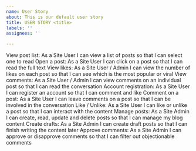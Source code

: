 ```yaml
---
name: User Story
about: This is our default user story
title: USER STORY <title>
labels: ''
assignees: ''

---
```


View post list: As a Site User I can view a list of posts so that I can select one to read
Open a post: As a Site User I can click on a post so that I can read the full text
View likes: As a Site User / Admin I can view the number of likes on each post so that I can see which is the most popular or viral
View comments: As a Site User / Admin I can view comments on an individual post so that I can read the conversation
Account registration: As a Site User I can register an account so that I can comment and like
Comment on a post: As a Site User I can leave comments on a post so that I can be involved in the conversation
Like / Unlike: As a Site User I can like or unlike a post so that I can interact with the content
Manage posts: As a Site Admin I can create, read, update and delete posts so that I can manage my blog content
Create drafts: As a Site Admin I can create draft posts so that I can finish writing the content later
Approve comments: As a Site Admin I can approve or disapprove comments so that I can filter out objectionable comments
